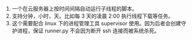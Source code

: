 1. 一个在云服务器上按时间间隔自动运行子线程的脚本。
2. 支持分钟，小时，天。比如每 3 天的凌晨 2:00 执行线程下载等任务。
3. 这个需要配合 linux 下的进程管理工具 supervisor 使用。因为后者会创建守护进程，保证 runner.py 不会因为断开 ssh 连接而被系统杀死。